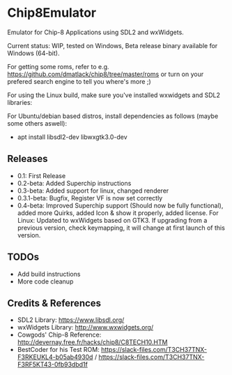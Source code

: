 # Chip8Emulator
Emulator for Chip-8 Applications using SDL2 and wxWidgets.

Current status: WIP, tested on Windows, Beta release binary available for Windows (64-bit).

For getting some roms, refer to e.g. https://github.com/dmatlack/chip8/tree/master/roms or turn on your prefered search engine to tell you where's more ;)

For using the Linux build, make sure you've installed wxwidgets and SDL2 libraries:

For Ubuntu/debian based distros, install dependencies as follows (maybe some others aswell):

- apt install libsdl2-dev libwxgtk3.0-dev

## Releases
- 0.1: First Release
- 0.2-beta: Added Superchip instructions
- 0.3-beta: Added support for linux, changed renderer
- 0.3.1-beta: Bugfix, Register VF is now set correctly
- 0.4-beta: Improved Superchip support (Should now be fully functional), added more Quirks, added Icon & show it properly, added license. For Linux: Updated to wxWidgets based on GTK3. If upgrading from a previous version, check keymapping, it will change at first launch of this version.

## TODOs
- Add build instructions
- More code cleanup

## Credits & References
- SDL2 Library: https://www.libsdl.org/
- wxWidgets Library: http://www.wxwidgets.org/
- Cowgods' Chip-8 Reference: http://devernay.free.fr/hacks/chip8/C8TECH10.HTM
- BestCoder for his Test ROM: https://slack-files.com/T3CH37TNX-F3RKEUKL4-b05ab4930d / https://slack-files.com/T3CH37TNX-F3RF5KT43-0fb93dbd1f
